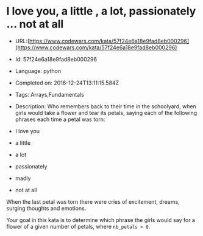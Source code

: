 # I love you,  a little ,  a lot,  passionately ... not at all

 - URL:[https://www.codewars.com/kata/57f24e6a18e9fad8eb000296](https://www.codewars.com/kata/57f24e6a18e9fad8eb000296)
 - Id: 57f24e6a18e9fad8eb000296
 - Language: python
 - Completed on: 2016-12-24T13:11:15.584Z
 - Tags: Arrays,Fundamentals
 - Description:
Who remembers back to their time in the schoolyard, when girls would take a flower and tear its petals, saying each of the following phrases each time a petal was torn:

- I love you
- a little
- a lot
- passionately
- madly
- not at all

When the last petal was torn there were cries of excitement, dreams, surging thoughts and emotions.

Your goal in this kata is to determine which phrase the girls would say for a flower of a given number of petals, where `nb_petals > 0`.
